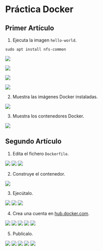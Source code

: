 # Práctica Docker

## Primer Artículo
1. Ejecuta la imagen `hello-world`.

```
sudo apt install nfs-common
```

![](/Tema3/img/Screenshot_15.png)

![](/Tema3/img/Screenshot_16.png)

![](/Tema3/img/Screenshot_17.png)

![](/Tema3/img/Screenshot_28.png)

2. Muestra las imágenes Docker instaladas.

![](/Tema3/img/Screenshot_19.png)

3. Muestra los contenedores Docker.

![](/Tema3/img/Screenshot_17.png)

## Segundo Artículo

1. Edita el fichero `Dockerfile`.

![](/Tema3/img/Screenshot_46.png)
![](/Tema3/img/Screenshot_47.png)
![](/Tema3/img/Screenshot_48.png)

2. Construye el contenedor.

![](/Tema3/img/Screenshot_49.png)

3. Ejecútalo.

![](/Tema3/img/Screenshot_50.png)
![](/Tema3/img/Screenshot_51.png)
![](/Tema3/img/Screenshot_52.png)

4. Crea una cuenta en [hub.docker.com](https://hub.docker.com).

![](/Tema3/img/Screenshot_53.png)
![](/Tema3/img/Screenshot_54.png)
![](/Tema3/img/Screenshot_55.png)
![](/Tema3/img/Screenshot_56.png)
![](/Tema3/img/Screenshot_57.png)

5. Publícalo.

![](/Tema3/img/Screenshot_58.png)
![](/Tema3/img/Screenshot_59.png)
![](/Tema3/img/Screenshot_60.png)
![](/Tema3/img/Screenshot_61.png)
![](/Tema3/img/Screenshot_62.png)
